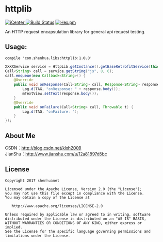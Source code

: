 # httplib
[ ![jCenter](https://img.shields.io/badge/version-1.0.0-yellowgreen.svg) ](https://dl.bintray.com/shenhuanetos/maven/com/shenhua/libs/httplib/1.0/)
[![Build Status](https://img.shields.io/travis/rust-lang/rust/master.svg)](https://bintray.com/shenhuanetos/maven/httpLibrary)
[![Hex.pm](https://img.shields.io/hexpm/l/plug.svg)](https://www.apache.org/licenses/LICENSE-2.0.html)

An HTTP request encapsulation library for general api request testing.

## Usage:
```grovvy
compile 'com.shenhua.libs:httplib:1.0.0'
```
```java
XXXXService service = HttpLib.getInstance().getBaseRetrofitService(this, URL).create(XXXXService.class);
Call<String> call = service.getString("js", 0, 6);
call.enqueue(new Callback<String>() {
    @Override
    public void onResponse(Call<String> call, Response<String> response) {
        Log.d(TAG, "onResponse: " + response.body());
        mTextView.setText(response.body());
    }
    @Override
    public void onFailure(Call<String> call, Throwable t) {
        Log.d(TAG, "onFailure: ");
    }
});
```

## About Me
CSDN：http://blog.csdn.net/klxh2009<br>
JianShu：http://www.jianshu.com/u/12a81897d5bc

## License

    Copyright 2017 shenhuanet

    Licensed under the Apache License, Version 2.0 (the "License");
    you may not use this file except in compliance with the License.
    You may obtain a copy of the License at

       http://www.apache.org/licenses/LICENSE-2.0

    Unless required by applicable law or agreed to in writing, software
    distributed under the License is distributed on an "AS IS" BASIS,
    WITHOUT WARRANTIES OR CONDITIONS OF ANY KIND, either express or implied.
    See the License for the specific language governing permissions and
    limitations under the License.